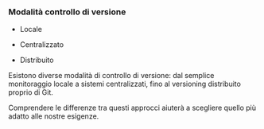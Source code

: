 ### Modalità controllo di versione

- Locale

- Centralizzato

- Distribuito


<aside class="notes">
Esistono diverse modalità di controllo di versione: dal semplice monitoraggio locale a sistemi centralizzati, fino al versioning distribuito proprio di Git.

Comprendere le differenze tra questi approcci aiuterà a scegliere quello più adatto alle nostre esigenze.
</aside>
